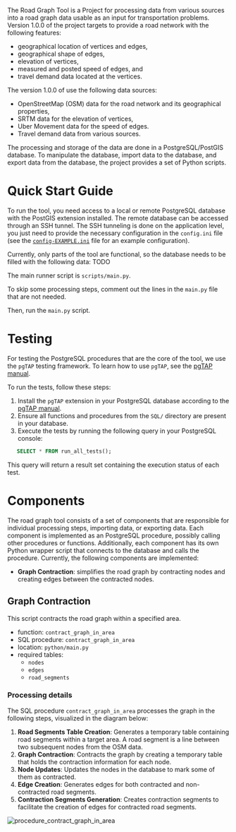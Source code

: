 The Road Graph Tool is a Project for processing data from various sources into a road graph data usable as an input for transportation problems. Version 1.0.0 of the project targets to provide a road network with the following features:
- geographical location of vertices and edges,
- geographical shape of edges,
- elevation of vertices,
- measured and posted speed of edges, and
- travel demand data located at the vertices.

The version 1.0.0 of use the following data sources:
- OpenStreetMap (OSM) data for the road network and its geographical properties,
- SRTM data for the elevation of vertices,
- Uber Movement data for the speed of edges.
- Travel demand data from various sources.

The processing and storage of the data are done in a PostgreSQL/PostGIS database. To manipulate the database, import data to the database, and export data from the database, the project provides a set of Python scripts. 

# Quick Start Guide
To run the tool, you need access to a local or remote PostgreSQL database with the PostGIS extension installed. The remote database can be accessed through an SSH tunnel. The SSH tunneling is done on the application level, you just need to provide the necessary configuration in the `config.ini` file (see the [`config-EXAMPLE.ini`](./config-EXAMPLE.ini) file for an example configuration).

Currently, only parts of the tool are functional, so the database needs to be filled with the following data: TODO

The main runner script is `scripts/main.py`. 

To skip some processing steps, comment out the lines in the `main.py` file that are not needed.

Then, run the `main.py` script.

# Testing
For testing the PostgreSQL procedures that are the core of the tool, we use the `pgTAP` testing framework. To learn how to use `pgTAP`, see the [pgTAP manual](./doc/pgtap.md).


To run the tests, follow these steps:
1. Install the `pgTAP` extension in your PostgreSQL database according to the [pgTAP manual](./doc/pgtap.md).
2. Ensure all functions and procedures from the `SQL/` directory are present in your database.
3. Execute the tests by running the following query in your PostgreSQL console:
```sql
   SELECT * FROM run_all_tests();
   ```

This query will return a result set containing the execution status of each test.

# Components
The road graph tool consists of a set of components that are responsible for individual processing steps, importing data, or exporting data. Each component is implemented as an PostgreSQL procedure, possibly calling other procedures or functions. Additionally, each component has its own Python wrapper script that connects to the database and calls the procedure. Currently, the following components are implemented:
- **Graph Contraction**: simplifies the road graph by contracting nodes and creating edges between the contracted nodes.

## Graph Contraction 
This script contracts the road graph within a specified area. 

- function: `contract_graph_in_area`
- SQL procedure: `contract_graph_in_area`
- location: `python/main.py`
- required tables:
    - `nodes`
    - `edges`
    - `road_segments`


### Processing details
The SQL procedure `contract_graph_in_area` processes the graph in the following steps, visualized in the diagram below:

1. **Road Segments Table Creation**: Generates a temporary table containing road segments within a target area. A road segment is a line between two subsequent nodes from the OSM data.
1. **Graph Contraction**: Contracts the graph by creating a temporary table that holds the contraction information for each node.
1. **Node Updates**: Updates the nodes in the database to mark some of them as contracted.
1. **Edge Creation**: Generates edges for both contracted and non-contracted road segments.
1. **Contraction Segments Generation**: Creates contraction segments to facilitate the creation of edges for contracted road segments.


![procedure_contract_graph_in_area](https://github.com/aicenter/road-graph-tool/assets/25695606/8de0fd29-6500-4a13-a3c1-31b57f864c65)






